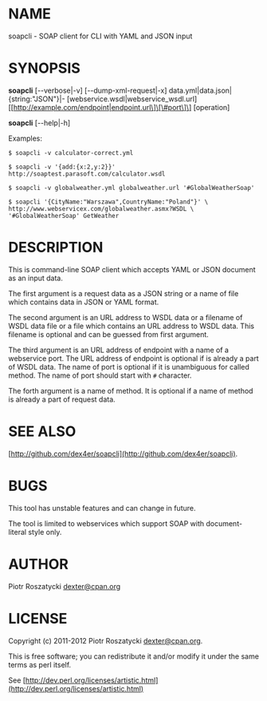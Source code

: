 # NAME

soapcli - SOAP client for CLI with YAML and JSON input

# SYNOPSIS

__soapcli__
\[--verbose|-v\]
\[--dump-xml-request|-x\]
data.yml|data.json|{string:"JSON"}|-
\[webservice.wsdl|webservice\_wsdl.url\]
\[\[http://example.com/endpoint|endpoint.url\]\[\#port\]\]
\[operation\]

__soapcli__
\[--help|-h\]

Examples:

    $ soapcli -v calculator-correct.yml

    $ soapcli -v '{add:{x:2,y:2}}' http://soaptest.parasoft.com/calculator.wsdl

    $ soapcli -v globalweather.yml globalweather.url '#GlobalWeatherSoap'

    $ soapcli '{CityName:"Warszawa",CountryName:"Poland"}' \
    http://www.webservicex.com/globalweather.asmx?WSDL \
    '#GlobalWeatherSoap' GetWeather

# DESCRIPTION

This is command-line SOAP client which accepts YAML or JSON document as
an input data.

The first argument is a request data as a JSON string or a name of file which
contains data in JSON or YAML format.

The second argument is an URL address to WSDL data or a filename of WSDL data
file or a file which contains an URL address to WSDL data. This filename is
optional and can be guessed from first argument.

The third argument is an URL address of endpoint with a name of a webservice
port. The URL address of endpoint is optional if is already a part of WSDL
data. The name of port is optional if it is unambiguous for called method. The
name of port should start with `#` character.

The forth argument is a name of method. It is optional if a name of method is
already a part of request data.

# SEE ALSO

[http://github.com/dex4er/soapcli](http://github.com/dex4er/soapcli).

# BUGS

This tool has unstable features and can change in future.

The tool is limited to webservices which support SOAP with document-literal
style only.

# AUTHOR

Piotr Roszatycki <dexter@cpan.org>

# LICENSE

Copyright (c) 2011-2012 Piotr Roszatycki <dexter@cpan.org>.

This is free software; you can redistribute it and/or modify it under
the same terms as perl itself.

See [http://dev.perl.org/licenses/artistic.html](http://dev.perl.org/licenses/artistic.html)
